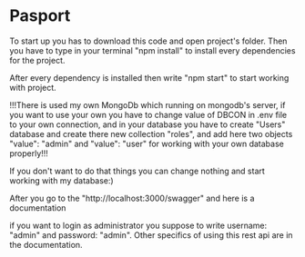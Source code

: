 # Pasport

To start up you has to download this code and open project's folder. Then you have to type in your terminal "npm install" to install every dependencies for the project.

After every dependency is installed then write "npm start" to start working with project.

!!!There is used my own MongoDb which running on mongodb's server, if you want to use your own you have to change value of DBCON in .env file to your own connection, and in your database you have to create "Users" database and create there new collection "roles", and add here two objects "value": "admin" and "value": "user" for working with your own database properly!!!

If you don't want to do that things you can change nothing and start working with my database:)

After you go to the "http://localhost:3000/swagger" and here is a documentation

if you want to login as administrator you suppose to write username: "admin" and password: "admin". Other specifics of using this rest api are in the documentation.
